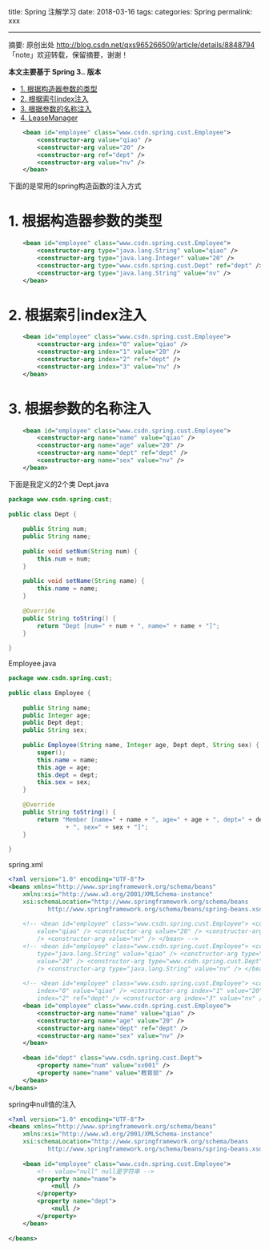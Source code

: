 title: Spring 注解学习
date: 2018-03-16
tags:
categories: Spring
permalink: xxx

---

摘要: 原创出处 http://blog.csdn.net/qxs965266509/article/details/8848794 「note」欢迎转载，保留摘要，谢谢！

**本文主要基于 Spring 3.*.* 版本** 

- [1. 根据构造器参数的类型](https://github.com/vanpersl/note/blob/master/Spring/spring%E6%B3%A8%E8%A7%A3.md#1-%E6%A0%B9%E6%8D%AE%E6%9E%84%E9%80%A0%E5%99%A8%E5%8F%82%E6%95%B0%E7%9A%84%E7%B1%BB%E5%9E%8B)
- [2. 根据索引index注入](
https://github.com/vanpersl/note/blob/master/Spring/spring%E6%B3%A8%E8%A7%A3.md#2-%E6%A0%B9%E6%8D%AE%E7%B4%A2%E5%BC%95index%E6%B3%A8%E5%85%A5)
- [3. 根据参数的名称注入](https://github.com/vanpersl/note/blob/master/Spring/spring%E6%B3%A8%E8%A7%A3.md#3-%E6%A0%B9%E6%8D%AE%E5%8F%82%E6%95%B0%E7%9A%84%E5%90%8D%E7%A7%B0%E6%B3%A8%E5%85%A5)
- [4. LeaseManager]()


```xml
    <bean id="employee" class="www.csdn.spring.cust.Employee">  
        <constructor-arg value="qiao" />  
        <constructor-arg value="20" />  
        <constructor-arg ref="dept" />  
        <constructor-arg value="nv" />  
    </bean>  
```

下面的是常用的spring构造函数的注入方式
# 1. 根据构造器参数的类型
```xml
    <bean id="employee" class="www.csdn.spring.cust.Employee">  
        <constructor-arg type="java.lang.String" value="qiao" />  
        <constructor-arg type="java.lang.Integer" value="20" />  
        <constructor-arg type="www.csdn.spring.cust.Dept" ref="dept" />  
        <constructor-arg type="java.lang.String" value="nv" />  
    </bean>  
```

# 2. 根据索引index注入

```xml
    <bean id="employee" class="www.csdn.spring.cust.Employee">  
        <constructor-arg index="0" value="qiao" />  
        <constructor-arg index="1" value="20" />  
        <constructor-arg index="2" ref="dept" />  
        <constructor-arg index="3" value="nv" />  
    </bean>  
```

# 3. 根据参数的名称注入


```xml
    <bean id="employee" class="www.csdn.spring.cust.Employee">  
        <constructor-arg name="name" value="qiao" />  
        <constructor-arg name="age" value="20" />  
        <constructor-arg name="dept" ref="dept" />  
        <constructor-arg name="sex" value="nv" />  
    </bean>  

```



下面是我定义的2个类
Dept.java

```Java
package www.csdn.spring.cust;  
  
public class Dept {  
  
    public String num;  
    public String name;  
  
    public void setNum(String num) {  
        this.num = num;  
    }  
  
    public void setName(String name) {  
        this.name = name;  
    }  
  
    @Override  
    public String toString() {  
        return "Dept [num=" + num + ", name=" + name + "]";  
    }  
  
} 

```
Employee.java

```Java
package www.csdn.spring.cust;  
  
public class Employee {  
  
    public String name;  
    public Integer age;  
    public Dept dept;  
    public String sex;  
  
    public Employee(String name, Integer age, Dept dept, String sex) {  
        super();  
        this.name = name;  
        this.age = age;  
        this.dept = dept;  
        this.sex = sex;  
    }  
  
    @Override  
    public String toString() {  
        return "Member [name=" + name + ", age=" + age + ", dept=" + dept  
                + ", sex=" + sex + "]";  
    }  
  
}  

```
spring.xml
```xml
<?xml version="1.0" encoding="UTF-8"?>  
<beans xmlns="http://www.springframework.org/schema/beans"  
    xmlns:xsi="http://www.w3.org/2001/XMLSchema-instance"  
    xsi:schemaLocation="http://www.springframework.org/schema/beans  
           http://www.springframework.org/schema/beans/spring-beans.xsd">  
  
    <!-- <bean id="employee" class="www.csdn.spring.cust.Employee"> <constructor-arg   
        value="qiao" /> <constructor-arg value="20" /> <constructor-arg ref="dept"   
        /> <constructor-arg value="nv" /> </bean> -->  
    <!-- <bean id="employee" class="www.csdn.spring.cust.Employee"> <constructor-arg   
        type="java.lang.String" value="qiao" /> <constructor-arg type="java.lang.Integer"   
        value="20" /> <constructor-arg type="www.csdn.spring.cust.Dept" ref="dept"   
        /> <constructor-arg type="java.lang.String" value="nv" /> </bean> -->  
  
    <!-- <bean id="employee" class="www.csdn.spring.cust.Employee"> <constructor-arg   
        index="0" value="qiao" /> <constructor-arg index="1" value="20" /> <constructor-arg   
        index="2" ref="dept" /> <constructor-arg index="3" value="nv" /> </bean> -->  
    <bean id="employee" class="www.csdn.spring.cust.Employee">  
        <constructor-arg name="name" value="qiao" />  
        <constructor-arg name="age" value="20" />  
        <constructor-arg name="dept" ref="dept" />  
        <constructor-arg name="sex" value="nv" />  
    </bean>  
  
    <bean id="dept" class="www.csdn.spring.cust.Dept">  
        <property name="num" value="xx001" />  
        <property name="name" value="教育部" />  
    </bean>  
</beans>  
```

spring中null值的注入
```xml
<?xml version="1.0" encoding="UTF-8"?>  
<beans xmlns="http://www.springframework.org/schema/beans"  
    xmlns:xsi="http://www.w3.org/2001/XMLSchema-instance"  
    xsi:schemaLocation="http://www.springframework.org/schema/beans  
           http://www.springframework.org/schema/beans/spring-beans.xsd">  
  
    <bean id="employee" class="www.csdn.spring.cust.Employee">  
        <!-- value="null" null是字符串 -->  
        <property name="name">  
            <null />  
        </property>  
        <property name="dept">  
            <null />  
        </property>  
    </bean>  
  
</beans>  
```

